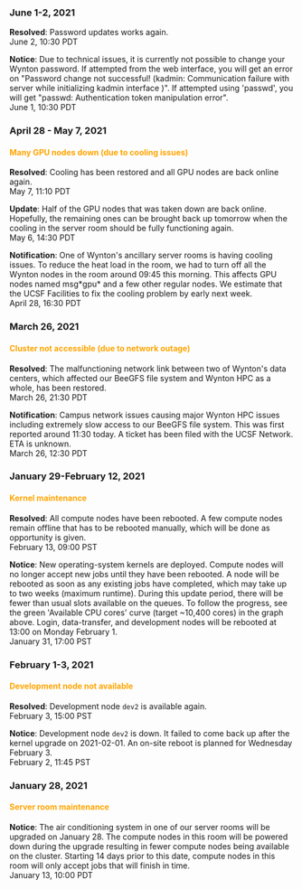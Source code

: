### June 1-2, 2021

**Resolved**: Password updates works again.
<br>
<span class="timestamp">June 2, 10:30 PDT</span>

**Notice**: Due to technical issues, it is currently not possible to change your Wynton password.  If attempted from the web interface, you will get an error on "Password change not successful! (kadmin: Communication failure with server while initializing kadmin interface )".  If attempted using 'passwd', you will get "passwd: Authentication token manipulation error".
<br>
<span class="timestamp">June 1, 10:30 PDT</span>



### April 28 - May 7, 2021

#### <span style="color: orange;">Many GPU nodes down (due to cooling issues)</span>

**Resolved**: Cooling has been restored and all GPU nodes are back online again. 
<br>
<span class="timestamp">May 7, 11:10 PDT</span>

**Update**: Half of the GPU nodes that was taken down are back online.  Hopefully, the remaining ones can be brought back up tomorrow when the cooling in the server room should be fully functioning again.
<br>
<span class="timestamp">May 6, 14:30 PDT</span>

**Notification**: One of Wynton's ancillary server rooms is having cooling issues.  To reduce the heat load in the room, we had to turn off all the Wynton nodes in the room around 09:45 this morning.  This affects GPU nodes named msg\*gpu\* and a few other regular nodes.  We estimate that the UCSF Facilities to fix the cooling problem by early next week.
<br>
<span class="timestamp">April 28, 16:30 PDT</span>


### March 26, 2021

#### <span style="color: orange;">Cluster not accessible (due to network outage)</span>

**Resolved**: The malfunctioning network link between two of Wynton's data centers, which affected our BeeGFS file system and Wynton HPC as a whole, has been restored.
<br><span class="timestamp">March 26, 21:30 PDT</span>

**Notification**: Campus network issues causing major Wynton HPC issues including extremely slow access to our BeeGFS file system.  This was first reported around 11:30 today.  A ticket has been filed with the UCSF Network.  ETA is unknown.
<br><span class="timestamp">March 26, 12:30 PDT</span>


### January 29-February 12, 2021

#### <span style="color: orange;">Kernel maintenance</span>

**Resolved**: All compute nodes have been rebooted.  A few compute nodes remain offline that has to be rebooted manually, which will be done as opportunity is given.
<br><span class="timestamp">February 13, 09:00 PST</span>

**Notice**: New operating-system kernels are deployed. Compute nodes will no longer accept new jobs until they have been rebooted. A node will be rebooted as soon as any existing jobs have completed, which may take up to two weeks (maximum runtime). During this update period, there will be fewer than usual slots available on the queues. To follow the progress, see the green 'Available CPU cores' curve (target ~10,400 cores) in the graph above.  Login, data-transfer, and development nodes will be rebooted at 13:00 on Monday February 1.
<br><span class="timestamp">January 31, 17:00 PST</span>


### February 1-3, 2021

#### <span style="color: orange;">Development node not available</span>

**Resolved**: Development node `dev2` is available again.
<br><span class="timestamp">February 3, 15:00 PST</span>

**Notice**: Development node `dev2` is down.  It failed to come back up after the kernel upgrade on 2021-02-01.  An on-site reboot is planned for Wednesday February 3.
<br><span class="timestamp">February 2, 11:45 PST</span>


### January 28, 2021

#### <span style="color: orange;">Server room maintenance</span>

**Notice**: The air conditioning system in one of our server rooms will be upgraded on January 28.  The compute nodes in this room will be powered down during the upgrade resulting in fewer compute nodes being available on the cluster.  Starting 14 days prior to this date, compute nodes in this room will only accept jobs that will finish in time.
<br><span class="timestamp">January 13, 10:00 PDT</span>

